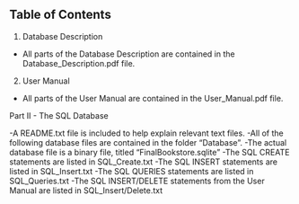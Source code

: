 ## Table of Contents

1. Database Description  
- All parts of the Database Description are contained in the Database_Description.pdf file.
2. User Manual  
- All parts of the User Manual are contained in the User_Manual.pdf file.


Part II - The SQL Database

   -A README.txt file is included to help explain relevant text files.
   -All of the following database files are contained in the folder “Database”.
       -The actual database file is a binary file, titled “FinalBookstore.sqlite”
       -The SQL CREATE statements are listed in SQL_Create.txt
       -The SQL INSERT statements are listed in SQL_Insert.txt
       -The SQL QUERIES statements are listed in SQL_Queries.txt
       -The SQL INSERT/DELETE statements from the User Manual are listed in SQL_Insert/Delete.txt

